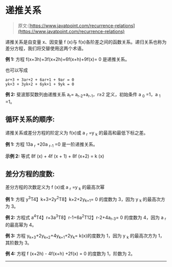 # 递推关系

> 原文:[https://www.javatpoint.com/recurrence-relations](https://www.javatpoint.com/recurrence-relations)

递推关系是自变量 x、因变量 f (x)与 f(x)各阶差之间的函数关系。递归关系也称为差分方程，我们将交替使用这两个术语。

**例 1:** 方程 f(x+3h)+3f(x+2h)+6f(x+h)+9f(x)= 0 是递推关系。

也可以写成

```
ar+3 + 3ar+2 + 6ar+1 + 9ar = 0
yk+3 + 3yk+2 + 6yk+1 + 9yk = 0

```

**例 2:** 斐波那契数列由递推关系 a<sub>r</sub>= a<sub>r-2</sub>+a<sub>r-1</sub>，r≥2 定义，初始条件 a <sub>0</sub> =1，a <sub>1</sub> =1。

## 循环关系的顺序:

递推关系或差分方程的阶定义为 f(x)或 a <sub>r</sub> =y <sub>k</sub> 的最高和最低下标之差。

**例 1:** 方程 13a <sub>r</sub> +20a <sub>r-1</sub> =0 是一阶递推关系。

**示例 2:** 等式 8f (x) + 4f (x + 1) + 8f (x+2) = k (x)

## 差分方程的度数:

差分方程的次数定义为 f (x)或 a <sub>r</sub> =y <sub>k</sub> 的最高次幂

**例 1:** 方程 y<sup>3</sup>T4】k+3+2y<sup>2</sup>T8】k+2+2y<sub>k+1</sub>= 0 的度数为 3，因为 y <sub>k</sub> 的最高次方为 3。

**例 2:** 方程式 a<sup>4</sup>T4】r+3a<sup>3</sup>T8】r-1+6a<sup>2</sup>T12】r-2+4a<sub>r-3</sub>= 0 的度数为 4，因为 a <sub>r</sub> 的最高幂为 4。

**例 3:** 方程 y<sub>k+3</sub>+2y<sub>k+2</sub>+4y<sub>k+1</sub>+2y<sub>k</sub>= k(x)的度数为 1，因为 y <sub>k</sub> 的最高次方为 1，其阶数为 3。

**例 4:** 方程 f (x+2h) - 4f(x+h) +2f(x) = 0 的度数为 1，阶数为 2。

* * *